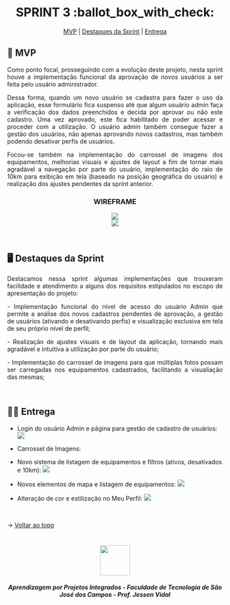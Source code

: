 <br id="topo">
 
<h1 align="center"> SPRINT 3 :ballot_box_with_check: </h1>

<p align="center">
    <a href="#mvp">MVP</a> | 
    <a href="#destaques">Destaques da Sprint</a> | 
    <a href="#entrega">Entrega</a> 
</p>

<span id="mvp">
 
## :rocket: MVP 
<p align="justify">Como ponto focal, prosseguindo com a evolução deste projeto, nesta sprint houve a implementação funcional da aprovação de novos usuários a ser feita pelo usuário administrador.</p>

<p align="justify">Dessa forma, quando um novo usuário se cadastra para fazer o uso da aplicação, esse formulário fica suspenso até que algum usuário admin faça a verificação dos dados preenchidos e decida por aprovar ou não este cadastro. Uma vez aprovado, este fica habilitado de poder acessar e proceder com a utilização. O usuário admin também consegue fazer a gestão dos usuários, não apenas aprovando novos cadastros, mas também podendo desativar perfis de usuários.</p>

<p align="justify">Focou-se também na implementação do carrossel de imagens dos equipamentos, melhorias visuais e ajustes de layout a fim de tornar mais agradável a navegação por parte do usuário, implementação do raio de 10km para exibição em tela (baseado na posição geográfica do usuário) e realização dos ajustes pendentes da sprint anterior.</p>
  
<h3 align="center" id="wireframe"> WIREFRAME </h3>
<p align="center">
<img src="https://github.com/peonia-api/API_5_Semestre/blob/main/images/Wireframes%20-%20Gestão%20Usuário%20Admin.png"/>
<br>
<img src="https://github.com/peonia-api/API_5_Semestre/blob/main/images/Wireframes%20-%20Aprovação%20e%20desativação%20de%20usuários.png"/>
</p>
</br>

 <span id="destaques">

## 🖥️ Destaques da Sprint
<p align="justify">Destacamos nessa sprint algumas implementações que trouxeram facilidade e atendimento a alguns dos requisitos estipulados no escopo de apresentação do projeto:</p>

<p align="justify"> - Implementação funcional do nível de acesso do usuário Admin que permite a análise dos novos cadastros pendentes de aprovação, a gestão de usuários (ativando e desativando perfis) e visualização exclusiva em tela de seu próprio nível de perfil;</p>

<p align="justify"> - Realização de ajustes visuais e de layout da aplicação, tornando mais agradável e intuitiva a utilização por parte do usuário;</p>

<p align="justify"> - Implementação do carrossel de imagens para que múltiplas fotos possam ser carregadas nos equipamentos cadastrados, facilitando a visualiação das mesmas;</p>
<br>
  
 <span id="entrega">
 
## 👩‍💻 Entrega
<p align="center">

- Login do usuário Admin e página para gestão de cadastro de usuários:
![](https://github.com/peonia-api/API_5_Semestre/blob/main/videos/Login-do-Admin-e-aprovação-de-cadastros.gif)

- Carrossel de Imagens:
![]()

- Novo sistema de listagem de equipamentos e filtros (ativos, desativados e 10km):
![](https://github.com/peonia-api/API_5_Semestre/blob/main/videos/Nova-Listagem-Equipamentos.gif)

- Novos elementos de mapa e listagem de equipamentos:
![](https://github.com/peonia-api/API_5_Semestre/blob/main/videos/Novos-Elementos-de-Mapa-e-Listagem-de-Equipamentos.gif)

- Alteração de cor e estilização no Meu Perfil:
![](https://github.com/peonia-api/API_5_Semestre/blob/main/videos/Alteração-de-Cor-e-Estilo.gif)

</p>
<br>

→ [Voltar ao topo](#topo)

<h1 align="center"> <img src = "https://user-images.githubusercontent.com/71477357/161321048-dc637b2e-0314-4e07-b2f9-8cda9f653356.png" height="70"  align="auto">
<h5 align="center"> Aprendizagem por Projetos Integrados - Faculdade de Tecnologia de São José dos Campos - Prof. Jessen Vidal </h5>

